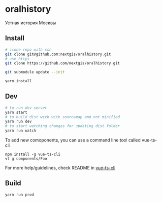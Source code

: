 # oralhistory

Устная история Москвы

## Install

```bash
# clone repo with ssh
git clone git@github.com:nextgis/oralhistory.git
# use https
git clone https://github.com/nextgis/oralhistory.git

git submodule update --init
```

```bash
yarn install

```

## Dev

```bash
# to run dev server
yarn start
# to build dist with with sourcemap and not minified
yarn run dev
# to start watching changes for updating dist folder
yarn run watch
```

To add new comoponents, you can use a command line tool called vue-ts-cli

```vue-ts-cli
npm install -g vue-ts-cli
vt g components/Foo
```

For more help/guidelines, check README in [vue-ts-cli](https://github.com/wingland/vue-ts-cli)

## Build

```bash
yarn run prod
```
